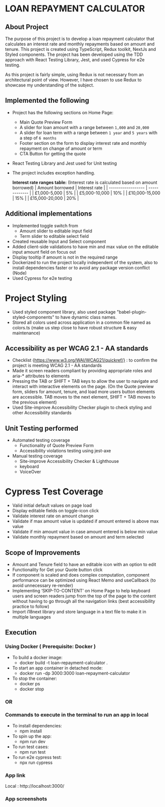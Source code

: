 # LOAN REPAYMENT CALCULATOR

## About Project
The purpose of this project is to develop a loan repayment calculator that calculates an interest rate and monthly repayments based on amount and tenure.
This project is created using TypeScript, Redux toolkit, NextJs and Styled components.
The project has been developed using the TDD approach with React Testing Library, Jest, and used Cypress for e2e testing.

As this project is fairly simple, using Redux is not necessary from an architectural point of view. However, I have chosen to use Redux to showcase my understanding of the subject.

## Implemented the following
- Project has the following sections on Home Page:
  - Main Quote Preview Form
  - A slider for loan amount with a range between `1,000` and `20,000`
  - A slider for loan term with a range between `1 year` and `5 years` with a step of `6 months`
  - Footer section on the form to display interest rate and monthly repayment on change of amount or term
  - CTA Button for getting the quote
- React Testing Library and Jest used for Unit testing
- The project includes exception handling.

  **Interest rate ranges table:** (Interest rate is calculated based on amount borrowed)
  |  Amount borrowed   | Interest rate |
  | ------------------ | ------------- |
  | £1,000-5,000       |       5%      |
  | £5,000-10,000      |       10%     |
  | £10,000-15,000     |       15%     |
  | £15,000-20,000     |       20%     |

## Additional implementations
- Implemented toggle switch from
  - Amount slider to editable input field
  - Term slider to editable select field
- Created reusable Input and Select component
- Added client-side validations to have min and max value on the editable input amount field on focus out
- Display tooltip if amount is not in the required range
- Dockerized to run the project locally independent of the system, also to install dependencies faster or to avoid any package version conflict (Node)
- Used Cypress for e2e testing


# Project Styling
- Used styled component library, also used package "babel-plugin-styled-components" to have dynamic class names.
- Stored all colors used across application in a common file named as colors.ts (make us step close to have robust structure & easy maintenance)

## Accessibility as per WCAG 2.1 - AA standards
- Checklist {https://www.w3.org/WAI/WCAG21/quickref/} : to confirm the project is meeting WCAG 2.1 - AA standards
- Made it screen readers compliant by providing appropriate roles and aria-\* attributes to elements
- Pressing the TAB or SHIFT + TAB keys to allow the user to navigate and interact with interactive elements on the
  page. (On the Quote preview form, sliders for amount, tenure, and load more users button elements are accessible. TAB moves to the
  next element, SHIFT + TAB moves to the previous element)
- Used Site-improve Accessibility Checker plugin to check styling and other Accessibility standards

## Unit Testing performed
- Automated testing coverage
  - Functionality of Quote Preview Form
  - Accessibility violations testing using jest-axe
- Manual testing coverage
  - Site-improve Accessibility Checker & Lighthouse
  - keyboard
  - VoiceOver

# Cypress Test Coverage
- Valid initial default values on page load
- Display editable fields on toggle-icon click
- Validate interest rate on amount change
- Validate if max amount value is updated if amount entered is above max value
- Validate if min amount value in case amount entered is below min value
- Validate monthly repayment based on amount and term selected

## Scope of Improvements
- Amount and Tenure field to have an editable icon with an option to edit
- Functionality for Get your Quote button click
- If component is scaled and does complex computation, component performance can be optimized using React Memo and useCallback (to avoid unnecessary re-render)
- Implementing ‘SKIP-TO-CONTENT’ on Home Page to help keyboard users and screen readers jump from the top of the
  page to the content without having to go through all the navigation links (best accessibility practice to follow)
- Import i18next library and store language in a text file to make it in multiple languages

## Execution
### Using Docker ( Prerequisite: Docker ) <to be updated>
- To build a docker image:
  -  docker build -t loan-repayment-calculator .
- To start an app container in detached mode:
  - docker run -dp 3000:3000 loan-repayment-calculator
- To stop the container:
  - docker ps
  - docker stop <the-container-id>

### OR

### Commands to execute in the terminal to run an app in local
- To install dependencies:
  - npm install
- To spin up the app:
  - npm run dev
- To run test cases:
  - npm run test
- To run e2e cypress test:
  - npx run cypress


### App link
Local :  http://localhost:3000/

### App screenshots